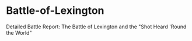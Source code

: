 # Battle-of-Lexington
Detailed Battle Report: The Battle of Lexington and the "Shot Heard 'Round the World"
